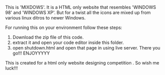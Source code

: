This is 'MIXDOWS'. 
It is a HTML only website that resembles 'WINDOWS 98' and 'WINDOWS XP'.
But for a twist all the icons are mixed up from various linux ditros to newer Windows.


For running this on your environment follow these steps:
1. Download the zip file of this code.
2. extract it and open your code editor inside this folder.
3. open shutdown.html and open that page in using live server.
   There you go!!!
   ENJOYYYYY

This is created for a html only website designing competition . So wish me luck!!!
